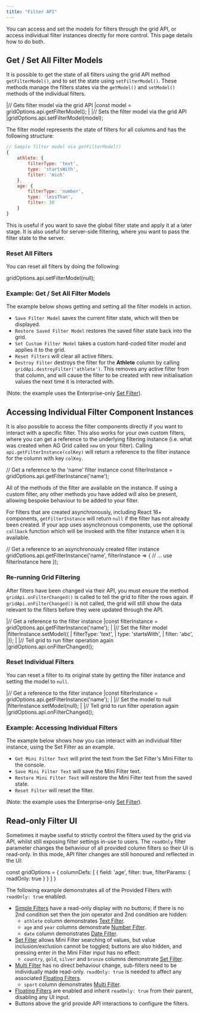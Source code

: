 ```yaml
---
title: "Filter API"
---
```


You can access and set the models for filters through the grid API, or access individual filter instances directly for more control. This page details how to do both.

## Get / Set All Filter Models

It is possible to get the state of all filters using the grid API method `getFilterModel()`, and to set the state using
`setFilterModel()`. These methods manage the filters states via the `getModel()` and `setModel()` methods of the
individual filters.

<api-documentation source='grid-api/api.json' section='filter' names='["getFilterModel", "setFilterModel"]'></api-documentation>

<snippet>
|// Gets filter model via the grid API
|const model = gridOptions.api.getFilterModel();
|
|// Sets the filter model via the grid API
|gridOptions.api.setFilterModel(model);
</snippet>

The filter model represents the state of filters for all columns and has the following structure:

```js
// Sample filter model via getFilterModel()
{
    athlete: {
        filterType: 'text',
        type: 'startsWith',
        filter: 'mich'
    },
    age: {
        filterType: 'number',
        type: 'lessThan',
        filter: 30
    }
}
```

This is useful if you want to save the global filter state and apply it at a later stage. It is also useful for server-side filtering, where you want to pass the filter state to the server.

### Reset All Filters

You can reset all filters by doing the following:

<snippet>
gridOptions.api.setFilterModel(null);
</snippet>

### Example: Get / Set All Filter Models

The example below shows getting and setting all the filter models in action.

- `Save Filter Model` saves the current filter state, which will then be displayed.
- `Restore Saved Filter Model` restores the saved filter state back into the grid.
- `Set Custom Filter Model` takes a custom hard-coded filter model and applies it to the grid.
- `Reset Filters` will clear all active filters.
- `Destroy Filter` destroys the filter for the **Athlete** column by calling `gridApi.destroyFilter('athlete')`. This removes any active filter from that column, and will cause the filter to be created with new initialisation values the next time it is interacted with.

(Note: the example uses the Enterprise-only [Set Filter](/filter-set/)).

<grid-example title='Filter Model' name='filter-model' type='generated' options='{ "enterprise": true, "exampleHeight": 587, "modules": ["clientside", "menu", "filterpanel", "columnpanel", "setfilter"] }'></grid-example>

## Accessing Individual Filter Component Instances

It is also possible to access the filter components directly if you want to interact with a specific filter. This also works for your own custom filters, where you can get a reference to the underlying filtering instance (i.e. what was created when AG Grid called `new` on your filter). Calling `api.getFilterInstance(colKey)` will return a reference to the filter instance for the column with key `colKey`.

<api-documentation source='grid-api/api.json' section='filter' names='["getFilterInstance"]'></api-documentation>

<snippet>
// Get a reference to the 'name' filter instance
const filterInstance = gridOptions.api.getFilterInstance('name');
</snippet>

All of the methods of the filter are available on the instance. If using a custom filter, any other methods you have added will also be present, allowing bespoke behaviour to be added to your filter.

For filters that are created asynchronously, including React 16+ components, `getFilterInstance` will return `null` if the filter has not already been created. If your app uses asynchronous components, use the optional `callback` function which will be invoked with the filter instance when it is available.

<snippet>
// Get a reference to an asynchronously created filter instance
gridOptions.api.getFilterInstance('name', filterInstance => {
    // ... use filterInstance here
});
</snippet>

### Re-running Grid Filtering

After filters have been changed via their API, you must ensure the method `gridApi.onFilterChanged()` is called to tell the grid to filter the rows again. If `gridApi.onFilterChanged()` is not called, the grid will still show the data relevant to the filters before they were updated through the API.

<snippet>
|// Get a reference to the filter instance
|const filterInstance = gridOptions.api.getFilterInstance('name');
|
|// Set the filter model
|filterInstance.setModel({
|    filterType: 'text',
|    type: 'startsWith',
|    filter: 'abc',
|});
|
|// Tell grid to run filter operation again
|gridOptions.api.onFilterChanged();
</snippet>

### Reset Individual Filters

You can reset a filter to its original state by getting the filter instance and setting the model to `null`.

<snippet>
|// Get a reference to the filter instance
|const filterInstance = gridOptions.api.getFilterInstance('name');
|
|// Set the model to null
|filterInstance.setModel(null);
|
|// Tell grid to run filter operation again
|gridOptions.api.onFilterChanged();
</snippet>

### Example: Accessing Individual Filters

The example below shows how you can interact with an individual filter instance, using the Set Filter as an example.

- `Get Mini Filter Text` will print the text from the Set Filter's Mini Filter to the console.
- `Save Mini Filter Text` will save the Mini Filter text.
- `Restore Mini Filter Text` will restore the Mini Filter text from the saved state.
- `Reset Filter` will reset the filter.

(Note: the example uses the Enterprise-only [Set Filter](/filter-set/)).

<grid-example title='Accessing Individual Filters' name='filter-api' type='generated' options='{ "enterprise": true, "exampleHeight": 624, "modules": ["clientside", "setfilter", "menu", "columnpanel", "filterpanel"] }'></grid-example>

## Read-only Filter UI

Sometimes it maybe useful to strictly control the filters used by the grid via API, whilst still exposing filter settings in-use to users. The `readOnly` filter parameter changes the behaviour of all provided column filters so their UI is read-only. In this mode, API filter changes are still honoured and reflected in the UI:

<snippet>
const gridOptions = {
    columnDefs: [
        {
            field: 'age',
            filter: true,
            filterParams: {
                readOnly: true
            }
        }
    ]
}
</snippet>

The following example demonstrates all of the Provided Filters with `readOnly: true` enabled:
- [Simple Filters](/filter-provided-simple/) have a read-only display with no buttons; if there is no 2nd condition set then the join operator and 2nd condition are hidden:
    - `athlete` column demonstrates [Text Filter](/filter-text/).
    - `age` and `year` columns demonstrate [Number Filter](/filter-number/).
    - `date` column demonstrates [Date Filter](/filter-date/).
- [Set Filter](/filter-set/) allows Mini Filter searching of values, but value inclusion/exclusion cannot be toggled; buttons are also hidden, and pressing enter in the Mini Filter input has no effect:
    - `country`, `gold`, `silver` and `bronze` columns demonstrate [Set Filter](/filter-set/).
- [Multi Filter](/filter-multi/) has no direct behaviour change, sub-filters need to be individually made read-only. `readOnly: true` is needed to affect any associated [Floating Filters](/floating-filters/).
    - `sport` column demonstrates [Multi Filter](/filter-multi/).
- [Floating Filters](/floating-filters/) are enabled and inherit `readOnly: true` from their parent, disabling any UI input.
- Buttons above the grid provide API interactions to configure the filters.

<grid-example title='Read-only Filter UI' name='filter-api-readonly' type='generated' options='{ "enterprise": true, "exampleHeight": 624, "modules": ["clientside", "setfilter", "menu", "columnpanel", "multifilter"] }'></grid-example>
